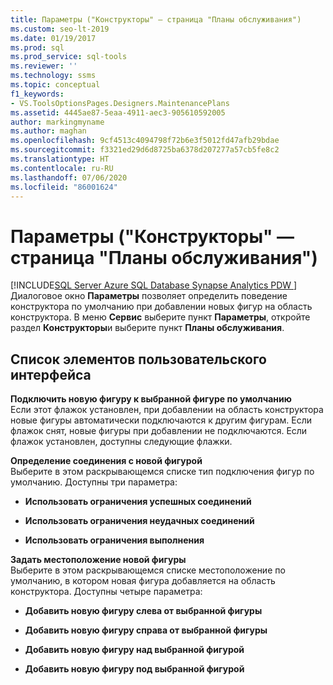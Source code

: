 ```yaml
---
title: Параметры ("Конструкторы" — страница "Планы обслуживания")
ms.custom: seo-lt-2019
ms.date: 01/19/2017
ms.prod: sql
ms.prod_service: sql-tools
ms.reviewer: ''
ms.technology: ssms
ms.topic: conceptual
f1_keywords:
- VS.ToolsOptionsPages.Designers.MaintenancePlans
ms.assetid: 4445ae87-5eaa-4911-aec3-905610592005
author: markingmyname
ms.author: maghan
ms.openlocfilehash: 9cf4513c4094798f72b6e3f5012fd47afb29bdae
ms.sourcegitcommit: f3321ed29d6d8725ba6378d207277a57cb5fe8c2
ms.translationtype: HT
ms.contentlocale: ru-RU
ms.lasthandoff: 07/06/2020
ms.locfileid: "86001624"
---
```

# <a name="options-designers---maintenance-plans-page"></a>Параметры ("Конструкторы" — страница "Планы обслуживания")
[!INCLUDE[SQL Server Azure SQL Database Synapse Analytics PDW ](../../includes/applies-to-version/sql-asdb-asdbmi-asa-pdw.md)]
Диалоговое окно **Параметры** позволяет определить поведение конструктора по умолчанию при добавлении новых фигур на область конструктора. В меню **Сервис** выберите пункт **Параметры**, откройте раздел **Конструкторы**и выберите пункт **Планы обслуживания**.  
  
## <a name="ui-element-list"></a>Список элементов пользовательского интерфейса  
**Подключить новую фигуру к выбранной фигуре по умолчанию**  
Если этот флажок установлен, при добавлении на область конструктора новые фигуры автоматически подключаются к другим фигурам. Если флажок снят, новые фигуры при добавлении не подключаются. Если флажок установлен, доступны следующие флажки.  
  
**Определение соединения с новой фигурой**  
Выберите в этом раскрывающемся списке тип подключения фигур по умолчанию. Доступны три параметра:  
  
-   **Использовать ограничения успешных соединений**  
  
-   **Использовать ограничения неудачных соединений**  
  
-   **Использовать ограничения выполнения**  
  
**Задать местоположение новой фигуры**  
Выберите в этом раскрывающемся списке местоположение по умолчанию, в котором новая фигура добавляется на область конструктора. Доступны четыре параметра:  
  
-   **Добавить новую фигуру слева от выбранной фигуры**  
  
-   **Добавить новую фигуру справа от выбранной фигуры**  
  
-   **Добавить новую фигуру над выбранной фигурой**  
  
-   **Добавить новую фигуру под выбранной фигурой**  
  
